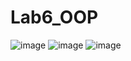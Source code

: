 # Lab6_OOP
![image](https://github.com/Dan-live/Lab6_OOP/assets/109356212/b1d200f8-8ba5-4985-b915-5ede44b4d674)
![image](https://github.com/Dan-live/Lab6_OOP/assets/109356212/ec35ec13-e343-4b6d-851c-3659f8c3109f)
![image](https://github.com/Dan-live/Lab6_OOP/assets/109356212/bdc85c63-3da2-4b68-80ae-3758b968f622)
